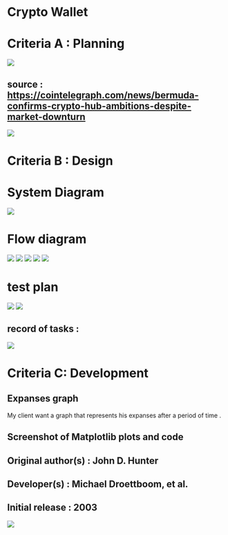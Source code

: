 # Crypto Wallet
# Criteria A : Planning 
![](https://images.cointelegraph.com/images/1200_aHR0cHM6Ly9zMy5jb2ludGVsZWdyYXBoLmNvbS91cGxvYWRzLzIwMjItMDYvNDAyYjUzZGMtN2YzNC00Y2I0LTg4ZDgtYmRiYjg5NmFjODRiLmpwZw==.jpg)  
## source : https://cointelegraph.com/news/bermuda-confirms-crypto-hub-ambitions-despite-market-downturn 
![](https://github.com/24536urdj/Unit_1/blob/main/Screen%20Shot%202022-10-09%20at%2015.38.20.png)
# Criteria B : Design 
# System Diagram
![](https://github.com/24536urdj/Unit_1/blob/main/Screen%20Shot%202022-10-09%20at%2014.59.53.png)
# Flow diagram
![](https://github.com/24536urdj/Unit_1/blob/main/1.png)
![](https://github.com/24536urdj/Unit_1/blob/main/2.png)
![](https://github.com/24536urdj/Unit_1/blob/main/3.png)
![](https://github.com/24536urdj/Unit_1/blob/main/4.png)
![](https://github.com/24536urdj/Unit_1/blob/main/5.png)
# test plan
![](https://github.com/24536urdj/Unit_1/blob/main/Screen%20Shot%202022-10-09%20at%2015.10.08.png)
![](https://github.com/24536urdj/Unit_1/blob/main/Screen%20Shot%202022-10-09%20at%2015.12.43.png)
## record of tasks :
![](https://github.com/24536urdj/Unit_1/blob/main/Screen%20Shot%202022-10-09%20at%2014.55.58.png)
# Criteria C: Development

## Expanses graph 
My client want a graph that represents his expanses after a period of time .
## Screenshot of Matplotlib plots and code
## Original author(s)	: John D. Hunter
## Developer(s)        : Michael Droettboom, et al.
## Initial release	: 2003
![](https://github.com/24536urdj/Unit_1/blob/main/Screen%20Shot%202022-10-09%20at%2015.14.58.png)

```

